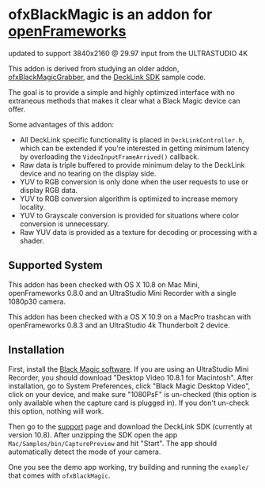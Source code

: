 # ofxBlackMagic is an addon for [openFrameworks](http://openframeworks.cc/)

updated to support 3840x2160 @ 29.97 input from the ULTRASTUDIO 4K


This addon is derived from studying an older addon, [ofxBlackMagicGrabber](https://github.com/arturoc/ofxBlackmagicGrabber), and the [DeckLink SDK](http://www.blackmagicdesign.com/support/sdks) sample code.

The goal is to provide a simple and highly optimized interface with no extraneous methods that makes it clear what a Black Magic device can offer.

Some advantages of this addon:

* All DeckLink specific functionality is placed in `DeckLinkController.h`, which can be extended if you're interested in getting minimum latency by overloading the `VideoInputFrameArrived()` callback.
* Raw data is triple buffered to provide minimum delay to the DeckLink device and no tearing on the display side.
* YUV to RGB conversion is only done when the user requests to use or display RGB data.
* YUV to RGB conversion algorithm is optimized to increase memory locality.
* YUV to Grayscale conversion is provided for situations where color conversion is unnecessary.
* Raw YUV data is provided as a texture for decoding or processing with a shader.

## Supported System

This addon has been checked with OS X 10.8 on Mac Mini, openFrameworks 0.8.0 and an UltraStudio Mini Recorder with a single 1080p30 camera.

This addon has been checked with a OS X 10.9 on a MacPro trashcan with openFrameworks 0.8.3 and an UltraStudio 4k Thunderbolt 2 device. 

## Installation

First, install the [Black Magic software](http://www.blackmagicdesign.com/support). If you are using an UltraStudio Mini Recorder, you should download "Desktop Video 10.8.1 for Macintosh". After installation, go to System Preferences, click "Black Magic Desktop Video", click on your device, and make sure "1080PsF" is un-checked (this option is only available when the capture card is plugged in). If you don't un-check this option, nothing will work.

Then go to the [support](http://www.blackmagicdesign.com/support/sdks) page and download the DeckLink SDK (currently at version 10.8). After unzipping the SDK open the app `Mac/Samples/bin/CapturePreview` and hit "Start". The app should automatically detect the mode of your camera.

One you see the demo app working, try building and running the `example/` that comes with `ofxBlackMagic`.
